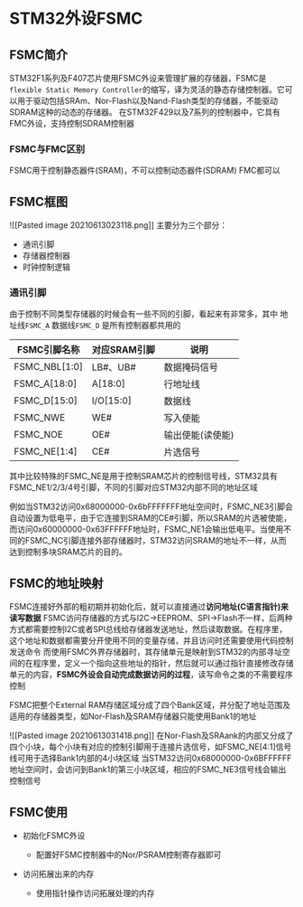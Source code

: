 # STM32外设FSMC
## FSMC简介
STM32F1系列及F407芯片使用FSMC外设来管理扩展的存储器，FSMC是`flexible Static Memory Controller`的缩写，译为灵活的静态存储控制器。它可以用于驱动包括SRAm、Nor-Flash以及Nand-Flash类型的存储器，不能驱动SDRAM这种的动态的存储器。
在STM32F429以及7系列的控制器中，它具有FMC外设，支持控制SDRAM控制器

### FSMC与FMC区别
FSMC用于控制静态器件(SRAM)，不可以控制动态器件(SDRAM)
FMC都可以

## FSMC框图
![[Pasted image 20210613023118.png]]
主要分为三个部分：
+ 通讯引脚
+ 存储器控制器
+ 时钟控制逻辑

### 通讯引脚
由于控制不同类型存储器的时候会有一些不同的引脚，看起来有非常多，其中
地址线`FSMC_A`
数据线`FSMC_D`
是所有控制器都共用的

| FSMC引脚名称   | 对应SRAM引脚 | 说明             |
| -------------- | ------------ | ---------------- |
| FSMC_NBL\[1:0] | LB#、UB#     | 数据掩码信号     |
| FSMC_A\[18:0]  | A\[18:0]     | 行地址线         |
| FSMC_D\[15:0]  | I/O\[15:0]   | 数据线           |
| FSMC_NWE       | WE#          | 写入使能         |
| FSMC_NOE       | OE#          | 输出使能(读使能) |
| FSMC_NE\[1:4]  | CE#          | 片选信号                 |


其中比较特殊的FSMC_NE是用于控制SRAM芯片的控制信号线，STM32具有FSMC_NE1/2/3/4号引脚，不同的引脚对应STM32内部不同的地址区域

例如当STM32访问0x68000000-0x6bFFFFFFF地址空间时，FSMC_NE3引脚会自动设置为低电平，由于它连接到SRAM的CE#引脚，所以SRAM的片选被使能，而访问0x60000000-0x63FFFFFF地址时，FSMC_NE1会输出低电平。当使用不同的FSMC_NC引脚连接外部存储器时，STM32访问SRAM的地址不一样，从而达到控制多块SRAM芯片的目的。

## FSMC的地址映射
FSMC连接好外部的粗初期并初始化后，就可以直接通过**访问地址(C语言指针)来读写数据**
FSMC访问存储器的方式与I2C->EEPROM、SPI->Flash不一样，后两种方式都需要控制I2C或者SPI总线给存储器发送地址，然后读取数据。在程序里，这个地址和数据都需要分开使用不同的变量存储，并且访问时还需要使用代码控制发送命令
而使用FSMC外界存储器时，其存储单元是映射到STM32的内部寻址空间的在程序里，定义一个指向这些地址的指针，然后就可以通过指针直接修改存储单元的内容，**FSMC外设会自动完成数据访问的过程**，读写命令之类的不需要程序控制

FSMC把整个External RAM存储区域分成了四个Bank区域，并分配了地址范围及适用的存储器类型，如Nor-Flash及SRAM存储器只能使用Bank1的地址

![[Pasted image 20210613031418.png]]
在Nor-Flash及SRAank的内部又分成了四个小块，每个小块有对应的控制引脚用于连接片选信号，如FSMC_NE\[4:1]信号线可用于选择Bank1内部的4小块区域
当STM32访问0x68000000-0x6BFFFFFF地址空间时，会访问到Bank1的第三小块区域，相应的FSMC_NE3信号线会输出控制信号

## FSMC使用
+ 初始化FSMC外设
	+ 配置好FSMC控制器中的Nor/PSRAM控制寄存器即可

+ 访问拓展出来的内存
	+ 使用指针操作访问拓展处理的内存

